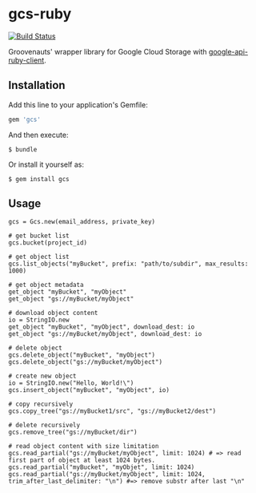 # gcs-ruby

[![Build Status](https://travis-ci.org/groovenauts/gcs-ruby.svg?branch=master)](https://travis-ci.org/groovenauts/gcs-ruby)

Groovenauts' wrapper library for Google Cloud Storage with [google-api-ruby-client](https://github.com/google/google-api-ruby-client).

## Installation

Add this line to your application's Gemfile:

```ruby
gem 'gcs'
```

And then execute:

    $ bundle

Or install it yourself as:

    $ gem install gcs

## Usage

```
gcs = Gcs.new(email_address, private_key)

# get bucket list
gcs.bucket(project_id)

# get object list
gcs.list_objects("myBucket", prefix: "path/to/subdir", max_results: 1000)

# get object metadata
get_object "myBucket", "myObject"
get_object "gs://myBucket/myObject"

# download object content
io = StringIO.new
get_object "myBucket", "myObject", download_dest: io
get_object "gs://myBucket/myObject", download_dest: io

# delete object
gcs.delete_object("myBucket", "myObject")
gcs.delete_object("gs://myBucket/myObject")

# create new object
io = StringIO.new("Hello, World!\")
gcs.insert_object("myBucket", "myObject", io)

# copy recursively
gcs.copy_tree("gs://myBucket1/src", "gs://myBucket2/dest")

# delete recursively
gcs.remove_tree("gs://myBucket/dir")

# read object content with size limitation
gcs.read_partial("gs://myBucket/myObject", limit: 1024) # => read first part of object at least 1024 bytes.
gcs.read_partial("myBucket", "myObjet", limit: 1024)
gcs.read_partial("gs://myBucket/myObject", limit: 1024, trim_after_last_delimiter: "\n") #=> remove substr after last "\n"
```

